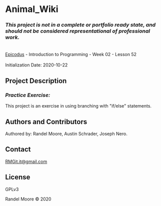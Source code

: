 # Animal_Wiki
### _This project is not in a complete or portfolio ready state, and should not be considered representational of professional work._<br><br>
[Epicodus](https://www.epicodus.com/) - Introduction to Programming - Week 02 - Lesson 52<br><br>
Initialization Date: 2020-10-22

## Project Description
### _Practice Exercise:_<br>
This project is an exercise in using branching with "if/else" statements.
## Authors and Contributors
Authored by: Randel Moore, Austin Schrader, Joseph Nero.

## Contact
RMGit.it@gmail.com

## License

GPLv3

Randel Moore © 2020
